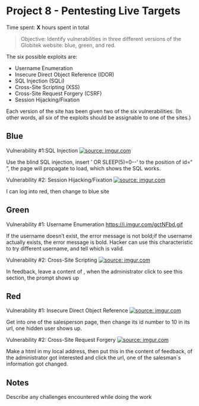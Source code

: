 # Project 8 - Pentesting Live Targets

Time spent: **X** hours spent in total

> Objective: Identify vulnerabilities in three different versions of the Globitek website: blue, green, and red.

The six possible exploits are:
* Username Enumeration
* Insecure Direct Object Reference (IDOR)
* SQL Injection (SQLi)
* Cross-Site Scripting (XSS)
* Cross-Site Request Forgery (CSRF)
* Session Hijacking/Fixation

Each version of the site has been given two of the six vulnerabilities. (In other words, all six of the exploits should be assignable to one of the sites.)

## Blue

Vulnerability #1:SQL Injection <a href="https://imgur.com/iiJ0Mu8"><img src="https://i.imgur.com/iiJ0Mu8.gif" title="source: imgur.com" /></a>

Use the blind SQL injection, insert ’ OR SLEEP(5)=0--' to the position of id=“ ”, the page will propagate to load, which shows
the SQL works.


Vulnerability #2: Session Hijacking/Fixation  <a href="https://imgur.com/iAqB50k"><img src="https://i.imgur.com/iAqB50k.gif" title="source: imgur.com" /></a>

I can log into red, then change to blue site


## Green

Vulnerability #1: Username Enumeration
https://i.imgur.com/gctNFbd.gif

If the username doesn’t exist, the error message is not bold;if the username actually exists, the error message is bold.
Hacker can use this characteristic to try different username, and tell which is valid.

Vulnerability #2: Cross-Site Scripting <a href="https://imgur.com/toqKM7C"><img src="https://i.imgur.com/toqKM7C.gif" title="source: imgur.com" /></a>

In feedback, leave a content of <script>alert('Mallory found the XSS!');</script>, when the administrator click to see this section,
the prompt shows up


## Red

Vulnerability #1:  Insecure Direct Object Reference <a href="https://imgur.com/rJwKI1G"><img src="https://i.imgur.com/rJwKI1G.gif" title="source: imgur.com" /></a>

Get into one of the salesperson page, then change its id number to 10 in its url, one hidden user shows up.

Vulnerability #2: Cross-Site Request Forgery <a href="https://imgur.com/uVTs2bd"><img src="https://i.imgur.com/uVTs2bd.gif" title="source: imgur.com" /></a>

Make a html in my local address, then put this in the content of feedback, of the administrator got interested and click the url,
one of the salesman`s information got changed.



## Notes

Describe any challenges encountered while doing the work

